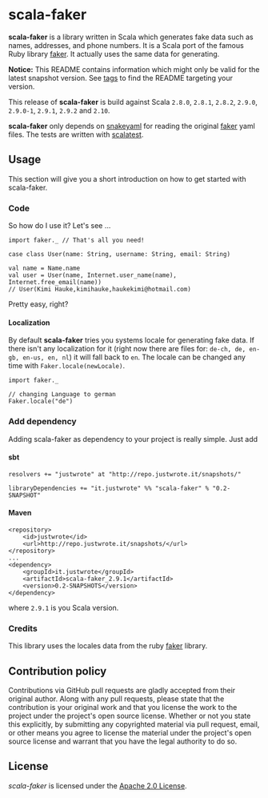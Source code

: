 # scala-faker

**scala-faker** is a library written in Scala which generates fake data such
as names, addresses, and phone numbers. It is a Scala port of the famous Ruby
library [faker]. It actually uses the same data for generating.

**Notice:** This README contains information which might only be valid for the
latest snapshot version. See [tags] to find the README targeting your version.

This release of **scala-faker** is build against Scala `2.8.0`, `2.8.1`, `2.8.2`,
`2.9.0`, `2.9.0-1`, `2.9.1`, `2.9.2` and `2.10`.

**scala-faker** only depends on [snakeyaml] for reading the original [faker]
yaml files. The tests are written with [scalatest].

## Usage

This section will give you a short introduction on how to get started with
scala-faker.

### Code

So how do I use it? Let's see ...

    import faker._ // That's all you need!

    case class User(name: String, username: String, email: String)

    val name = Name.name
    val user = User(name, Internet.user_name(name), Internet.free_email(name))
    // User(Kimi Hauke,kimihauke,haukekimi@hotmail.com)

Pretty easy, right?

#### Localization

By default **scala-faker** tries you systems locale for generating fake data. If there
isn't any localization for it (right now there are files for: `de-ch, de, en-gb, en-us,
en, nl`) it will fall back to `en`. The locale can be changed any time with
`Faker.locale(newLocale)`.

    import faker._

    // changing Language to german
    Faker.locale("de")

### Add dependency

Adding scala-faker as dependency to your project is really simple. Just add

#### sbt

    resolvers += "justwrote" at "http://repo.justwrote.it/snapshots/"

    libraryDependencies += "it.justwrote" %% "scala-faker" % "0.2-SNAPSHOT"

#### Maven

    <repository>
        <id>justwrote</id>
        <url>http://repo.justwrote.it/snapshots/</url>
    </repository>
    ...
    <dependency>
        <groupId>it.justwrote</groupId>
        <artifactId>scala-faker_2.9.1</artifactId>
        <version>0.2-SNAPSHOTS</version>
    </dependency>

where `2.9.1` is you Scala version.

### Credits

This library uses the locales data from the ruby [faker] library.

## Contribution policy

Contributions via GitHub pull requests are gladly accepted from their original author.
Along with any pull requests, please state that the contribution is your original work
and that you license the work to the project under the project's open source license.
Whether or not you state this explicitly, by submitting any copyrighted material via pull
request, email, or other means you agree to license the material under the project's open
source license and warrant that you have the legal authority to do so.

## License

_scala-faker_ is licensed under the [Apache 2.0 License].

[faker]:https://github.com/stympy/faker
[tags]:https://github.com/justwrote/scala-faker/tags
[snakeyaml]:http://www.snakeyaml.org
[scalatest]:http://scalatest.org
[Apache 2.0 License]: http://www.apache.org/licenses/LICENSE-2.0
